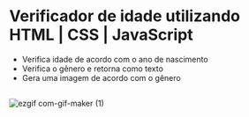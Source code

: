 # Verificador de idade utilizando HTML | CSS | JavaScript

- Verifica idade de acordo com o ano de nascimento
- Verifica o gênero e retorna como texto
- Gera uma imagem de acordo com o gênero
##

![ezgif com-gif-maker (1)](https://user-images.githubusercontent.com/101672475/169908886-69468a12-7a87-4d66-877a-bba6e18ea5cf.gif)



